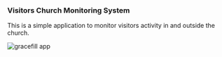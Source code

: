 ### Visitors Church Monitoring System

This is a simple application to monitor visitors activity in and outside the church.

![gracefill app](https://drive.google.com/file/d/1-UsLwWH4GF4-A1W1dgXREhnCqmdYtn0u/view?usp=sharing)
